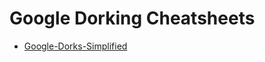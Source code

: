 # Google Dorking Cheatsheets

- [Google-Dorks-Simplified](https://github.com/dheerajydv19/Google-Dorks-Simplified)
